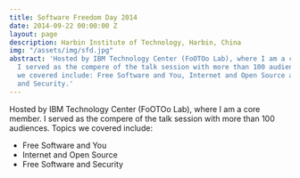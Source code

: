 ```yaml
---
title: Software Freedom Day 2014
date: 2014-09-22 00:00:00 Z
layout: page
description: Harbin Institute of Technology, Harbin, China
img: "/assets/img/sfd.jpg"
abstract: 'Hosted by IBM Technology Center (FoOTOo Lab), where I am a core member.
  I served as the compere of the talk session with more than 100 audiences. Topics
  we covered include: Free Software and You, Internet and Open Source and Free Software
  and Security.'
---
```


Hosted by IBM Technology Center (FoOTOo Lab), where I am a core member. I served as the compere of the talk session with more than 100 audiences. Topics we covered include:

- Free Software and You
- Internet and Open Source
- Free Software and Security

